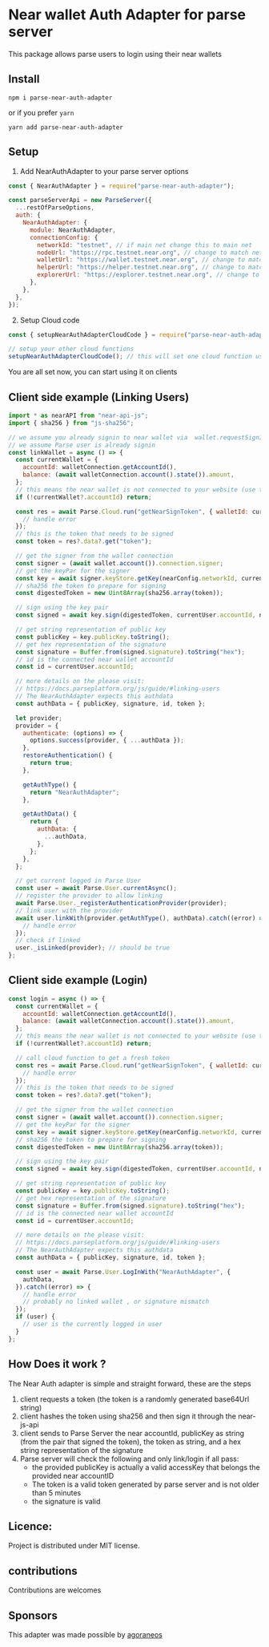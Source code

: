 # Near wallet Auth Adapter for parse server

This package allows parse users to login using their near wallets

## Install

```shell
npm i parse-near-auth-adapter
```

or if you prefer `yarn`

```shell
yarn add parse-near-auth-adapter
```

## Setup

1. Add NearAuthAdapter to your parse server options

```javascript
const { NearAuthAdapter } = require("parse-near-auth-adapter");

const parseServerApi = new ParseServer({
  ...restOfParseOptions,
  auth: {
    NearAuthAdapter: {
      module: NearAuthAdapter,
      connectionConfig: {
        networkId: "testnet", // if main net change this to main net
        nodeUrl: "https://rpc.testnet.near.org", // change to match network id
        walletUrl: "https://wallet.testnet.near.org", // change to match network id
        helperUrl: "https://helper.testnet.near.org", // change to match network id
        explorerUrl: "https://explorer.testnet.near.org", // change to match network id
      },
    },
  },
});
```

2. Setup Cloud code

```javascript
const { setupNearAuthAdapterCloudCode } = require("parse-near-auth-adapter");

// setup your other cloud functions
setupNearAuthAdapterCloudCode(); // this will set one cloud function used to generate tokens
```

You are all set now, you can start using it on clients

## Client side example (Linking Users)

```javascript
import * as nearAPI from "near-api-js";
import { sha256 } from "js-sha256";

// we assume you already signin to near wallet via  wallet.requestSignIn()
// we assume Parse user is already signin
const linkWallet = async () => {
  const currentWallet = {
    accountId: walletConnection.getAccountId(),
    balance: (await walletConnection.account().state()).amount,
  };
  // this means the near wallet is not connected to your website (use the near requestSignin to connect near wallet to your website)
  if (!currentWallet?.accountId) return;

  const res = await Parse.Cloud.run("getNearSignToken", { walletId: currentUser?.accountId }).catch((error) => {
    // handle error
  });
  // this is the token that needs to be signed
  const token = res?.data?.get("token");

  // get the signer from the wallet connection
  const signer = (await wallet.account()).connection.signer;
  // get the keyPar for the signer
  const key = await signer.keyStore.getKey(nearConfig.networkId, currentUser.accountId);
  // sha256 the token to prepare for signing
  const digestedToken = new Uint8Array(sha256.array(token));

  // sign using the key pair
  const signed = await key.sign(digestedToken, currentUser.accountId, nearConfig.networkId);

  // get string representation of public key
  const publicKey = key.publicKey.toString();
  // get hex representation of the signature
  const signature = Buffer.from(signed.signature).toString("hex");
  // id is the connected near wallet accountId
  const id = currentUser.accountId;

  // more details on the please visit:
  // https://docs.parseplatform.org/js/guide/#linking-users
  // The NearAuthAdapter expects this authdata
  const authData = { publicKey, signature, id, token };

  let provider;
  provider = {
    authenticate: (options) => {
      options.success(provider, { ...authData });
    },
    restoreAuthentication() {
      return true;
    },

    getAuthType() {
      return "NearAuthAdapter";
    },

    getAuthData() {
      return {
        authData: {
          ...authData,
        },
      };
    },
  };

  // get current logged in Parse User
  const user = await Parse.User.currentAsync();
  // register the provider to allow linking
  await Parse.User._registerAuthenticationProvider(provider);
  // link user with the provider
  await user.linkWith(provider.getAuthType(), authData).catch((error) => {
    // handle error
  });
  // check if linked
  user._isLinked(provider); // should be true
};
```

## Client side example (Login)

```javascript
const login = async () => {
  const currentWallet = {
    accountId: walletConnection.getAccountId(),
    balance: (await walletConnection.account().state()).amount,
  };
  // this means the near wallet is not connected to your website (use the near requestSignin to connect near wallet to your website)
  if (!currentWallet?.accountId) return;

  // call cloud function to get a fresh token
  const res = await Parse.Cloud.run("getNearSignToken", { walletId: currentUser?.accountId }).catch((error) => {
    // handle error
  });
  // this is the token that needs to be signed
  const token = res?.data?.get("token");

  // get the signer from the wallet connection
  const signer = (await wallet.account()).connection.signer;
  // get the keyPar for the signer
  const key = await signer.keyStore.getKey(nearConfig.networkId, currentUser.accountId);
  // sha256 the token to prepare for signing
  const digestedToken = new Uint8Array(sha256.array(token));

  // sign using the key pair
  const signed = await key.sign(digestedToken, currentUser.accountId, nearConfig.networkId);

  // get string representation of public key
  const publicKey = key.publicKey.toString();
  // get hex representation of the signature
  const signature = Buffer.from(signed.signature).toString("hex");
  // id is the connected near wallet accountId
  const id = currentUser.accountId;

  // more details on the please visit:
  // https://docs.parseplatform.org/js/guide/#linking-users
  // The NearAuthAdapter expects this authdata
  const authData = { publicKey, signature, id, token };

  const user = await Parse.User.LogInWith("NearAuthAdapter", {
    authData,
  }).catch((error) => {
    // handle error
    // probably no linked wallet , or signature mismatch
  });
  if (user) {
    // user is the currently logged in user
  }
};
```

## How Does it work ?

The Near Auth adapter is simple and straight forward, these are the steps

1. client requests a token (the token is a randomly generated base64Url string)
2. client hashes the token using sha256 and then sign it through the near-js-api
3. client sends to Parse Server the near accountId, publicKey as string (from the pair that signed the token), the token as string, and a hex string representation of the signature
4. Parse server will check the following and only link/login if all pass:
   - the provided publicKey is actually a valid accessKey that belongs the provided near accountID
   - The token is a valid token generated by parse server and is not older than 5 minutes
   - the signature is valid

## Licence:

Project is distributed under MIT license.

## contributions

Contributions are welcomes

## Sponsors

This adapter was made possible by [agoraneos](https://agoraneos.com/)
